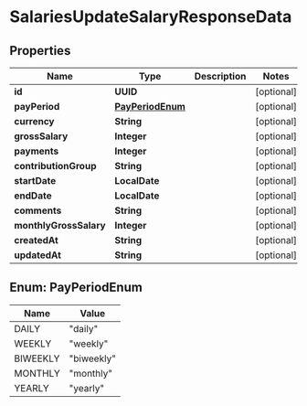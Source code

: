 

# SalariesUpdateSalaryResponseData


## Properties

| Name | Type | Description | Notes |
|------------ | ------------- | ------------- | -------------|
|**id** | **UUID** |  |  [optional] |
|**payPeriod** | [**PayPeriodEnum**](#PayPeriodEnum) |  |  [optional] |
|**currency** | **String** |  |  [optional] |
|**grossSalary** | **Integer** |  |  [optional] |
|**payments** | **Integer** |  |  [optional] |
|**contributionGroup** | **String** |  |  [optional] |
|**startDate** | **LocalDate** |  |  [optional] |
|**endDate** | **LocalDate** |  |  [optional] |
|**comments** | **String** |  |  [optional] |
|**monthlyGrossSalary** | **Integer** |  |  [optional] |
|**createdAt** | **String** |  |  [optional] |
|**updatedAt** | **String** |  |  [optional] |



## Enum: PayPeriodEnum

| Name | Value |
|---- | -----|
| DAILY | &quot;daily&quot; |
| WEEKLY | &quot;weekly&quot; |
| BIWEEKLY | &quot;biweekly&quot; |
| MONTHLY | &quot;monthly&quot; |
| YEARLY | &quot;yearly&quot; |



